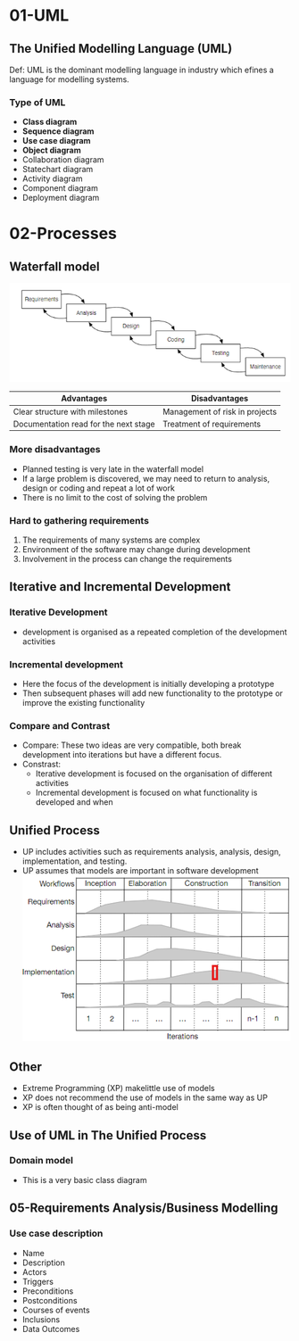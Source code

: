 # 01-UML
## The Unified Modelling Language (UML)
Def: UML is the dominant modelling language in industry which efines a language for modelling systems.
### Type of UML
- **Class diagram**
- **Sequence diagram**
- **Use case diagram**
- **Object diagram**
- Collaboration diagram
- Statechart diagram
- Activity diagram
- Component diagram
- Deployment diagram

# 02-Processes
## Waterfall model
![](./Pic/屏幕截图%202024-12-19%20221242.png)

| Advantages | Disadvantages |
| ---------- | ------------- |
| Clear structure with milestones | Management of risk in projects |
| Documentation read for the next stage | Treatment of requirements |
### More disadvantages
- Planned testing is very late in the waterfall model
- If a large problem is discovered, we may need to return to analysis, design or coding and repeat a lot of work
- There is no limit to the cost of solving the problem

### Hard to gathering requirements 
1. The requirements of many systems are complex
2. Environment of the software may change during development
3. Involvement in the process can change the requirements

## Iterative and Incremental Development
### Iterative Development
- development is organised as a repeated completion of the development activities
### Incremental development
- Here the focus of the development is initially developing a prototype
- Then subsequent phases will add new functionality to the prototype or improve the existing functionality

### Compare and Contrast
- Compare: These two ideas are very compatible, both break development into iterations but have a different focus.
- Constrast: 
    - Iterative development is focused on the organisation of different activities
    - Incremental development is focused on what functionality is developed and when

## Unified Process
- UP includes activities such as requirements analysis,  analysis, design, implementation, and testing.
- UP assumes that models are important in software development
![](./Pic/屏幕截图%202024-12-20%20221954.png)

## Other
- Extreme Programming (XP) makelittle use of models
- XP does not recommend the use of models in the same way as UP
- XP is often thought of as being anti-model

## Use of UML in The Unified Process
### Domain model
- This is a very basic class diagram

## 05-Requirements Analysis/Business Modelling
### Use case description
- Name
- Description
- Actors
- Triggers
- Preconditions
- Postconditions
- Courses of events
- Inclusions
- Data Outcomes


